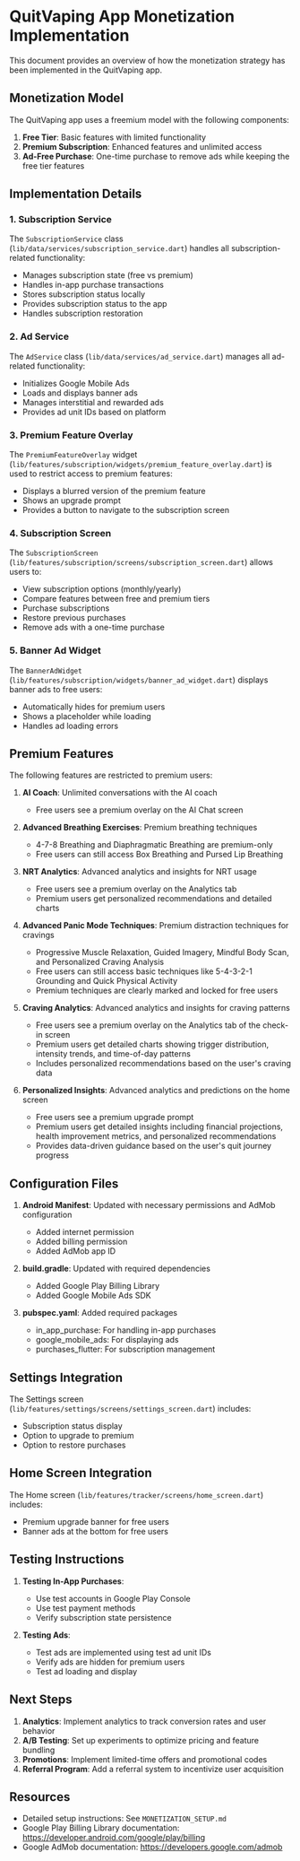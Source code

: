 # QuitVaping App Monetization Implementation

This document provides an overview of how the monetization strategy has been implemented in the QuitVaping app.

## Monetization Model

The QuitVaping app uses a freemium model with the following components:

1. **Free Tier**: Basic features with limited functionality
2. **Premium Subscription**: Enhanced features and unlimited access
3. **Ad-Free Purchase**: One-time purchase to remove ads while keeping the free tier features

## Implementation Details

### 1. Subscription Service

The `SubscriptionService` class (`lib/data/services/subscription_service.dart`) handles all subscription-related functionality:

- Manages subscription state (free vs premium)
- Handles in-app purchase transactions
- Stores subscription status locally
- Provides subscription status to the app
- Handles subscription restoration

### 2. Ad Service

The `AdService` class (`lib/data/services/ad_service.dart`) manages all ad-related functionality:

- Initializes Google Mobile Ads
- Loads and displays banner ads
- Manages interstitial and rewarded ads
- Provides ad unit IDs based on platform

### 3. Premium Feature Overlay

The `PremiumFeatureOverlay` widget (`lib/features/subscription/widgets/premium_feature_overlay.dart`) is used to restrict access to premium features:

- Displays a blurred version of the premium feature
- Shows an upgrade prompt
- Provides a button to navigate to the subscription screen

### 4. Subscription Screen

The `SubscriptionScreen` (`lib/features/subscription/screens/subscription_screen.dart`) allows users to:

- View subscription options (monthly/yearly)
- Compare features between free and premium tiers
- Purchase subscriptions
- Restore previous purchases
- Remove ads with a one-time purchase

### 5. Banner Ad Widget

The `BannerAdWidget` (`lib/features/subscription/widgets/banner_ad_widget.dart`) displays banner ads to free users:

- Automatically hides for premium users
- Shows a placeholder while loading
- Handles ad loading errors

## Premium Features

The following features are restricted to premium users:

1. **AI Coach**: Unlimited conversations with the AI coach
   - Free users see a premium overlay on the AI Chat screen

2. **Advanced Breathing Exercises**: Premium breathing techniques
   - 4-7-8 Breathing and Diaphragmatic Breathing are premium-only
   - Free users can still access Box Breathing and Pursed Lip Breathing

3. **NRT Analytics**: Advanced analytics and insights for NRT usage
   - Free users see a premium overlay on the Analytics tab
   - Premium users get personalized recommendations and detailed charts

4. **Advanced Panic Mode Techniques**: Premium distraction techniques for cravings
   - Progressive Muscle Relaxation, Guided Imagery, Mindful Body Scan, and Personalized Craving Analysis
   - Free users can still access basic techniques like 5-4-3-2-1 Grounding and Quick Physical Activity
   - Premium techniques are clearly marked and locked for free users

5. **Craving Analytics**: Advanced analytics and insights for craving patterns
   - Free users see a premium overlay on the Analytics tab of the check-in screen
   - Premium users get detailed charts showing trigger distribution, intensity trends, and time-of-day patterns
   - Includes personalized recommendations based on the user's craving data

6. **Personalized Insights**: Advanced analytics and predictions on the home screen
   - Free users see a premium upgrade prompt
   - Premium users get detailed insights including financial projections, health improvement metrics, and personalized recommendations
   - Provides data-driven guidance based on the user's quit journey progress

## Configuration Files

1. **Android Manifest**: Updated with necessary permissions and AdMob configuration
   - Added internet permission
   - Added billing permission
   - Added AdMob app ID

2. **build.gradle**: Updated with required dependencies
   - Added Google Play Billing Library
   - Added Google Mobile Ads SDK

3. **pubspec.yaml**: Added required packages
   - in_app_purchase: For handling in-app purchases
   - google_mobile_ads: For displaying ads
   - purchases_flutter: For subscription management

## Settings Integration

The Settings screen (`lib/features/settings/screens/settings_screen.dart`) includes:

- Subscription status display
- Option to upgrade to premium
- Option to restore purchases

## Home Screen Integration

The Home screen (`lib/features/tracker/screens/home_screen.dart`) includes:

- Premium upgrade banner for free users
- Banner ads at the bottom for free users

## Testing Instructions

1. **Testing In-App Purchases**:
   - Use test accounts in Google Play Console
   - Use test payment methods
   - Verify subscription state persistence

2. **Testing Ads**:
   - Test ads are implemented using test ad unit IDs
   - Verify ads are hidden for premium users
   - Test ad loading and display

## Next Steps

1. **Analytics**: Implement analytics to track conversion rates and user behavior
2. **A/B Testing**: Set up experiments to optimize pricing and feature bundling
3. **Promotions**: Implement limited-time offers and promotional codes
4. **Referral Program**: Add a referral system to incentivize user acquisition

## Resources

- Detailed setup instructions: See `MONETIZATION_SETUP.md`
- Google Play Billing Library documentation: https://developer.android.com/google/play/billing
- Google AdMob documentation: https://developers.google.com/admob